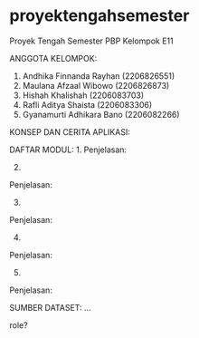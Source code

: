 # proyektengahsemester
Proyek Tengah Semester PBP Kelompok E11

ANGGOTA KELOMPOK:
1. Andhika Finnanda Rayhan (2206826551)
2. Maulana Afzaal Wibowo (2206826873)
3. Hishah Khalishah (2206083703)
4. Rafli Aditya Shaista (2206083306)
5. Gyanamurti Adhikara Bano (2206082266)

KONSEP DAN CERITA APLIKASI:




DAFTAR MODUL:
1.
Penjelasan:

2.
Penjelasan:

3. 
Penjelasan:

4.
Penjelasan:

5.
Penjelasan:


SUMBER DATASET:
...


role?
